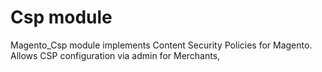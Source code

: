 # Csp module
Magento_Csp module implements Content Security Policies for Magento. Allows CSP configuration via admin for Merchants,
